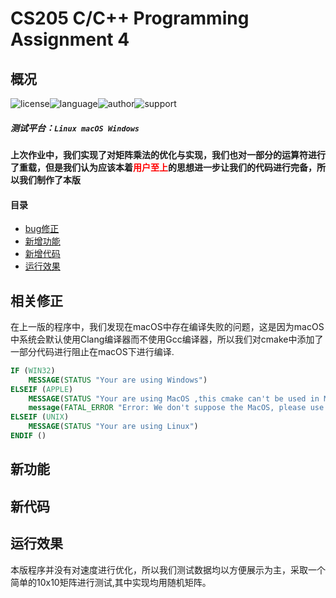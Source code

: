 # CS205 C/C++ Programming Assignment 4
## 概况
![license](https://img.shields.io/badge/license-MIT-yellowgreen)![language](https://img.shields.io/badge/language-C%2B%2B-brightgreen)![author](https://img.shields.io/badge/author-happys-blue)![support](https://img.shields.io/badge/Supported%20platform-Windows%20macOS%20Linux-red)
##### 测试平台：`Linux macOS Windows`
#### 上次作业中，我们实现了对矩阵乘法的优化与实现，我们也对一部分的运算符进行了重载，但是我们认为应该本着<font color=red>用户至上</font>的思想进一步让我们的代码进行完备，所以我们制作了本版
#### 目录
- [bug修正](#相关修正)       	
- [新增功能](#新功能)      	
- [新增代码](#新代码)      	
- [运行效果](#运行效果)     	
## 相关修正
在上一版的程序中，我们发现在macOS中存在编译失败的问题，这是因为macOS中系统会默认使用Clang编译器而不使用Gcc编译器，所以我们对cmake中添加了一部分代码进行阻止在macOS下进行编译.		
```cmake
IF (WIN32)
	MESSAGE(STATUS "Your are using Windows")
ELSEIF (APPLE)
	MESSAGE(STATUS "Your are using MacOS ,this cmake can't be used in MacOS because clang will stop this project for using gcc")
    message(FATAL_ERROR "Error: We don't suppose the MacOS, please use the terminal to compile this program")
ELSEIF (UNIX)
	MESSAGE(STATUS "Your are using Linux")
ENDIF ()
```

## 新功能
## 新代码
## 运行效果
本版程序并没有对速度进行优化，所以我们测试数据均以方便展示为主，采取一个简单的10x10矩阵进行测试,其中实现均用随机矩阵。
